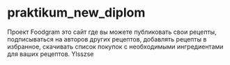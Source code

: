 # praktikum_new_diplom
Проект Foodgram это сайт где вы можете публиковать свои рецепты, подписываться на авторов других рецептов, добавлять рецепты в избранное, скачивать список покупок с необходимыми ингредиентами для ваших рецептов. Ylsszse
